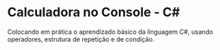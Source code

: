 # Calculadora no Console - C#

Colocando em prática o aprendizado básico da linguagem C#, usando operadores, estrutura de repetição e de condição.
